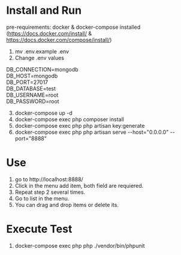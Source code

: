 # Install and Run

pre-requirements: docker & docker-compose installed (https://docs.docker.com/install/ & https://docs.docker.com/compose/install/)

1) mv .env.example .env
2) Change .env values

DB_CONNECTION=mongodb\
DB_HOST=mongodb\
DB_PORT=27017\
DB_DATABASE=test\
DB_USERNAME=root\
DB_PASSWORD=root

3) docker-compose up -d
4) docker-compose exec php composer install
5) docker-compose exec php php artisan key:generate
6) docker-compose exec php php artisan serve --host="0.0.0.0" --port="8888"


# Use

1) go to http://localhost:8888/ 
2) Click in the menu add item, both field are requiered. 
3) Repeat step 2 several times.
4) Go to list in the menu. 
5) You can drag and drop items or delete its.


# Execute Test

1) docker-compose exec php php ./vendor/bin/phpunit



